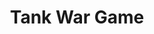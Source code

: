 ---
layout: page
title: Tank War Game
description: a 32-bit assembly language project
img: assets/img/tank.png
importance: 2
redirect: https://github.com/saythe17/Tank-War
---